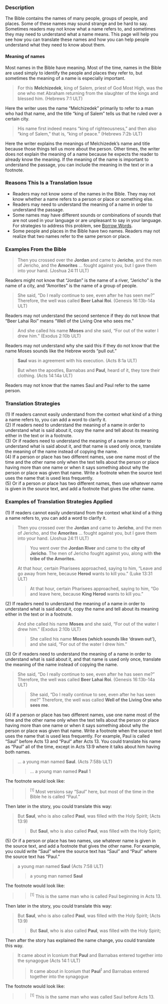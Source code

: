 ### Description

The Bible contains the names of many people, groups of people, and places. Some of these names may sound strange and be hard to say. Sometimes readers may not know what a name refers to, and sometimes they may need to understand what a name means. This page will help you see how you can translate these names and how you can help people understand what they need to know about them.

#### Meaning of names

Most names in the Bible have meaning. Most of the time, names in the Bible are used simply to identify the people and places they refer to, but sometimes the meaning of a name is especially important.

> For this **Melchizedek**, king of Salem, priest of God Most High, was the one who met Abraham returning from the slaughter of the kings and blessed him. (Hebrews 7:1 ULT)

Here the writer uses the name “Melchizedek” primarily to refer to a man who had that name, and the title “king of Salem” tells us that he ruled over a certain city.

> His name first indeed means “king of righteousness,” and then also “king of Salem,” that is, “king of peace.” (Hebrews 7:2b ULT)

Here the writer explains the meanings of Melchizedek’s name and title because those things tell us more about the person. Other times, the writer does not explain the meaning of a name because he expects the reader to already know the meaning. If the meaning of the name is important to understand the passage, you can include the meaning in the text or in a footnote.

### Reasons This Is a Translation Issue

* Readers may not know some of the names in the Bible. They may not know whether a name refers to a person or place or something else.
* Readers may need to understand the meaning of a name in order to understand the passage.
* Some names may have different sounds or combinations of sounds that are not used in your language or are unpleasant to say in your language. For strategies to address this problem, see [Borrow Words](../translate-transliterate/01.md).
* Some people and places in the Bible have two names. Readers may not realize that two names refer to the same person or place.

### Examples From the Bible

> Then you crossed over the **Jordan** and came to **Jericho**, and the men of Jericho, and the **Amorites** … fought against you, but I gave them into your hand. (Joshua 24:11 ULT)

Readers might not know that “Jordan” is the name of a river, “Jericho” is the name of a city, and “Amorites” is the name of a group of people.

> She said, “Do I really continue to see, even after he has seen me?” Therefore, the well was called **Beer Lahai Roi**. (Genesis 16:13b-14a ULT)

Readers may not understand the second sentence if they do not know that “Beer Lahai Roi” means “Well of the Living One who sees me.”

> And she called his name **Moses** and she said, “For out of the water I drew him.” (Exodus 2:10b ULT)

Readers may not understand why she said this if they do not know that the name Moses sounds like the Hebrew words “pull out.”

> **Saul** was in agreement with his execution. (Acts 8:1a ULT)  
>  
> But when the apostles, Barnabas and **Paul**, heard of it, they tore their clothing. (Acts 14:14a ULT)

Readers may not know that the names Saul and Paul refer to the same person.

### Translation Strategies

(1) If readers cannot easily understand from the context what kind of a thing a name refers to, you can add a word to clarify it.  
(2) If readers need to understand the meaning of a name in order to understand what is said about it, copy the name and tell about its meaning either in the text or in a footnote.  
(3) Or if readers need to understand the meaning of a name in order to understand what is said about it, and that name is used only once, translate the meaning of the name instead of copying the name.  
(4) If a person or place has two different names, use one name most of the time and the other name only when the text tells about the person or place having more than one name or when it says something about why the person or place was given that name. Write a footnote when the source text uses the name that is used less frequently.  
(5) Or if a person or place has two different names, then use whatever name is given in the source text, and add a footnote that gives the other name.

### Examples of Translation Strategies Applied

(1) If readers cannot easily understand from the context what kind of a thing a name refers to, you can add a word to clarify it.

> Then you crossed over the **Jordan** and came to **Jericho**, and the men of Jericho, and the **Amorites** … fought against you, but I gave them into your hand. (Joshua 24:11 ULT)  
>  
> > You went over the **Jordan River** and came to the **city of Jericho**. The men of Jericho fought against you, along with **the tribe of the Amorites.**  
>  
> At that hour, certain Pharisees approached, saying to him, “Leave and go away from here, because **Herod** wants to kill you.” (Luke 13:31 ULT)  
>  
> > At that hour, certain Pharisees approached, saying to him, “Go and leave here, because **King Herod** wants to kill you.”

(2) If readers need to understand the meaning of a name in order to understand what is said about it, copy the name and tell about its meaning either in the text or in a footnote.

> And she called his name **Moses** and she said, “For out of the water I drew him.” (Exodus 2:10b ULT)  
>  
> > She called his name **Moses (which sounds like ‘drawn out’),** and she said, “For out of the water I drew him.”

(3) Or if readers need to understand the meaning of a name in order to understand what is said about it, and that name is used only once, translate the meaning of the name instead of copying the name.

> She said, “Do I really continue to see, even after he has seen me?” Therefore, the well was called **Beer Lahai Roi**. (Genesis 16:13b-14a ULT)  
>  
> > She said, “Do I really continue to see, even after he has seen me?” Therefore, the well was called **Well of the Living One who sees me**.

(4) If a person or place has two different names, use one name most of the time and the other name only when the text tells about the person or place having more than one name or when it says something about why the person or place was given that name. Write a footnote when the source text uses the name that is used less frequently. For example, Paul is called “Saul” before Acts 13 and “Paul” after Acts 13. You could translate his name as “Paul” all of the time, except in Acts 13:9 where it talks about him having both names.

> … a young man named **Saul**. (Acts 7:58b ULT)  
>  
> > … a young man named **Paul** 1

The footnote would look like:

> > <sup>[1]</sup> Most versions say “Saul” here, but most of the time in the Bible he is called “Paul.”

Then later in the story, you could translate this way:

> But **Saul**, who is also called **Paul**, was filled with the Holy Spirit; (Acts 13:9)  
>  
> > But **Saul**, who is also called **Paul**, was filled with the Holy Spirit;

(5) Or if a person or place has two names, use whatever name is given in the source text, and add a footnote that gives the other name. For example, you could write “Saul” where the source text has “Saul” and “Paul” where the source text has “Paul.”

> a young man named **Saul** (Acts 7:58 ULT)  
>  
> > a young man named **Saul**

The footnote would look like:

> > <sup>[1]</sup> This is the same man who is called Paul beginning in Acts 13.

Then later in the story, you could translate this way:

> But **Saul**, who is also called **Paul**, was filled with the Holy Spirit; (Acts 13:9)  
>  
> > But **Saul**, who is also called **Paul**, was filled with the Holy Spirit;

Then after the story has explained the name change, you could translate this way.

> It came about in Iconium that **Paul** and Barnabas entered together into the synagogue (Acts 14:1 ULT)  
>  
> > It came about in Iconium that **Paul**<sup>1</sup> and Barnabas entered together into the synagogue

The footnote would look like:

> > <sup> [1]</sup> This is the same man who was called Saul before Acts 13.  
